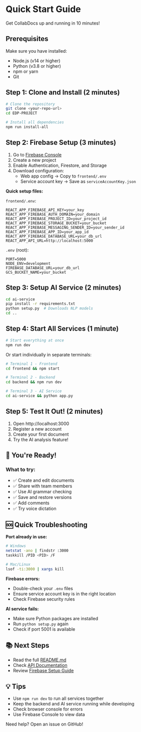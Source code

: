 # Quick Start Guide

Get CollabDocs up and running in 10 minutes!

## Prerequisites

Make sure you have installed:
- Node.js (v14 or higher)
- Python (v3.8 or higher)
- npm or yarn
- Git

## Step 1: Clone and Install (2 minutes)

```bash
# Clone the repository
git clone <your-repo-url>
cd EDP-PROJECT

# Install all dependencies
npm run install-all
```

## Step 2: Firebase Setup (3 minutes)

1. Go to [Firebase Console](https://console.firebase.google.com/)
2. Create a new project
3. Enable Authentication, Firestore, and Storage
4. Download configuration:
   - Web app config → Copy to `frontend/.env`
   - Service account key → Save as `serviceAccountKey.json`

**Quick setup files:**

`frontend/.env`:
```env
REACT_APP_FIREBASE_API_KEY=your_key
REACT_APP_FIREBASE_AUTH_DOMAIN=your_domain
REACT_APP_FIREBASE_PROJECT_ID=your_project_id
REACT_APP_FIREBASE_STORAGE_BUCKET=your_bucket
REACT_APP_FIREBASE_MESSAGING_SENDER_ID=your_sender_id
REACT_APP_FIREBASE_APP_ID=your_app_id
REACT_APP_FIREBASE_DATABASE_URL=your_db_url
REACT_APP_API_URL=http://localhost:5000
```

`.env` (root):
```env
PORT=5000
NODE_ENV=development
FIREBASE_DATABASE_URL=your_db_url
GCS_BUCKET_NAME=your_bucket
```

## Step 3: Setup AI Service (2 minutes)

```bash
cd ai-service
pip install -r requirements.txt
python setup.py  # Downloads NLP models
cd ..
```

## Step 4: Start All Services (1 minute)

```bash
# Start everything at once
npm run dev
```

Or start individually in separate terminals:
```bash
# Terminal 1 - Frontend
cd frontend && npm start

# Terminal 2 - Backend
cd backend && npm run dev

# Terminal 3 - AI Service
cd ai-service && python app.py
```

## Step 5: Test It Out! (2 minutes)

1. Open http://localhost:3000
2. Register a new account
3. Create your first document
4. Try the AI analysis feature!

## 🎉 You're Ready!

### What to try:
- ✅ Create and edit documents
- ✅ Share with team members
- ✅ Use AI grammar checking
- ✅ Save and restore versions
- ✅ Add comments
- ✅ Try voice dictation

## 🆘 Quick Troubleshooting

**Port already in use:**
```bash
# Windows
netstat -ano | findstr :3000
taskkill /PID <PID> /F

# Mac/Linux
lsof -ti:3000 | xargs kill
```

**Firebase errors:**
- Double-check your `.env` files
- Ensure service account key is in the right location
- Check Firebase security rules

**AI service fails:**
- Make sure Python packages are installed
- Run `python setup.py` again
- Check if port 5001 is available

## 📚 Next Steps

- Read the full [README.md](README.md)
- Check [API Documentation](API_DOCUMENTATION.md)
- Review [Firebase Setup Guide](FIREBASE_SETUP.md)

## 💡 Tips

- Use `npm run dev` to run all services together
- Keep the backend and AI service running while developing
- Check browser console for errors
- Use Firebase Console to view data

Need help? Open an issue on GitHub!
